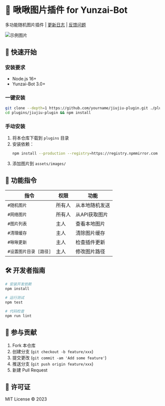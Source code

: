 # 🐤 啾啾图片插件 for Yunzai-Bot

多功能随机图片插件 | [更新日志](CHANGELOG.md) | [反馈问题](.github/ISSUE_TEMPLATE/bug_report.md)

![示例图片](resources/images/demo1.jpg)

## 🚀 快速开始

### 安装要求
- Node.js 16+
- Yunzai-Bot 3.0+

### 一键安装
```bash
git clone --depth=1 https://github.com/yourname/jiujiu-plugin.git ./plugins/jiujiu-plugin
cd plugins/jiujiu-plugin && npm install
```

### 手动安装
1. 将本仓库下载到 `plugins` 目录
2. 安装依赖：
   ```bash
   npm install --production --registry=https://registry.npmmirror.com
   ```
3. 添加图片到 `assets/images/`

## 📜 功能指令
| 指令 | 权限 | 功能 |
|------|------|------|
| `#随机图片` | 所有人 | 从本地随机发送 |
| `#网络图片` | 所有人 | 从API获取图片 |
| `#图片列表` | 主人 | 查看本地图片 |
| `#清理缓存` | 主人 | 清除图片缓存 |
| `#啾啾更新` | 主人 | 检查插件更新 |
| `#设置图片目录 [路径]` | 主人 | 修改图片路径 |



## 🛠️ 开发者指南
```bash
# 安装开发依赖
npm install

# 运行测试
npm test

# 代码检查
npm run lint
```

## 🤝 参与贡献
1. Fork 本仓库
2. 创建分支 (`git checkout -b feature/xxx`)
3. 提交更改 (`git commit -am 'Add some feature'`)
4. 推送分支 (`git push origin feature/xxx`)
5. 新建 Pull Request

## 📄 许可证
MIT License © 2023